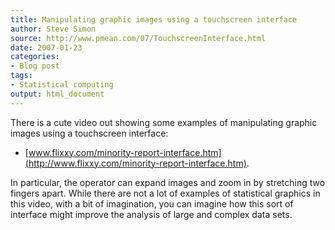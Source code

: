 ```yaml
---
title: Manipulating graphic images using a touchscreen interface
author: Steve Simon
source: http://www.pmean.com/07/TouchscreenInterface.html
date: 2007-01-23
categories:
- Blog post
tags:
- Statistical computing
output: html_document
---
```

There is a cute video out showing some examples of manipulating graphic
images using a touchscreen interface:

-   [www.flixxy.com/minority-report-interface.htm](http://www.flixxy.com/minority-report-interface.htm).

In particular, the operator can expand images and zoom in by stretching
two fingers apart. While there are not a lot of examples of statistical
graphics in this video, with a bit of imagination, you can imagine how
this sort of interface might improve the analysis of large and complex
data sets.
